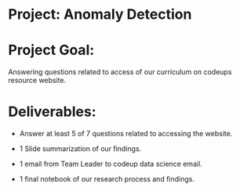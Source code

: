 # Project: Anomaly Detection


# Project Goal:
Answering questions related to access of our curriculum on codeups resource website.

# Deliverables:
* Answer at least 5 of 7 questions related to accessing the website.

* 1 Slide summarization of our findings.
* 1 email from Team Leader to codeup data science email.
* 1 final notebook of our research process and findings.

